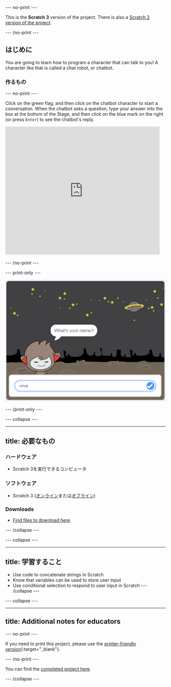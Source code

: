 \--- no-print \---

This is the **Scratch 3** version of the project. There is also a [Scratch 2 version of the project](https://projects.raspberrypi.org/en/projects/chatbot-scratch2).

\--- /no-print \---

## はじめに

You are going to learn how to program a character that can talk to you! A character like that is called a chat robot, or chatbot.

### 作るもの

\--- no-print \---

Click on the green flag, and then click on the chatbot character to start a conversation. When the chatbot asks a question, type your answer into the box at the bottom of the Stage, and then click on the blue mark on the right (or press `Enter`) to see the chatbot's reply.

<div class="scratch-preview">
  <iframe allowtransparency="true" width="485" height="402" src="https://scratch.mit.edu/projects/embed/248864190/?autostart=false" 
  frameborder="0" scrolling="no"></iframe>
</div>

\--- /no-print \---

\--- print-only \---

![complete project](images/chatbot-preview.png)

\--- /print-only \---

\--- collapse \---

* * *

## title: 必要なもの

### ハードウェア

- Scratch 3を実行できるコンピュータ

### ソフトウェア

- Scratch 3 ([オンライン](https://rpf.io/scratchon)または[オフライン](https://rpf.io/scratchoff))

### Downloads

- [Find files to download here](http://rpf.io/p/en/chatbot-go).

\--- /collapse \---

\--- collapse \---

* * *

## title: 学習すること

- Use code to concatenate strings in Scratch
- Know that variables can be used to store user input
- Use conditional selection to respond to user input in Scratch \--- /collapse \---

\--- collapse \---

* * *

## title: Additional notes for educators

\--- no-print \---

If you need to print this project, please use the [printer-friendly version](https://projects.raspberrypi.org/en/projects/chatbot/print){:target="_blank"}.

\--- /no-print \---

You can find the [completed project here](http://rpf.io/p/en/chatbot-get).

\--- /collapse \---